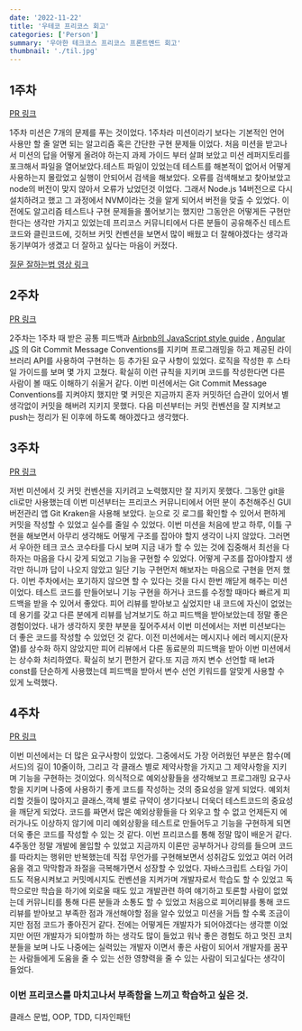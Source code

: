 ```yaml
---
date: '2022-11-22'
title: '우테코 프리코스 회고'
categories: ['Person']
summary: '우아한 테크코스 프리코스 프론트엔드 회고'
thumbnail: './til.jpg'
---
```


## 1주차
[PR 링크](https://github.com/woowacourse-precourse/javascript-onboarding/pull/170)

1주차 미션은 7개의 문제를 푸는 것이었다.
1주차라 미션이라기 보다는 기본적인 언어 사용만 할 줄 알면 되는 알고리즘 혹은 간단한 구현 문제들 이었다.
처음 미션을 받고나서 미션의 답을 어떻게 올려야 하는지 과제 가이드 부터 살펴 보았고 미션 레퍼지토리를 포크해서 파일을 열어보았다.테스트 파일이 있었는데 테스트를 해본적이 없어서 어떻게 사용하는지 몰랐었고 실행이 안되어서 검색을 해보았다.
오류를 검색해보고 찾아보았고 node의 버전이 맞지 않아서 오류가 났었던것 이었다.
그래서 Node.js 14버전으로 다시 설치하려고 했고 그 과정에서 NVM이라는 것을 알게 되어서 버전을 맞출 수 있었다.
이전에도 알고리즘 테스트나 구현 문제들을 풀어보기는 했지만 그동안은 어떻게든 구현만 한다는 생각만 가지고 있었는데 프리코스 커뮤니티에서 다른 분들이 공유해주신 테스트코드와 클린코드에, 깃허브 커밋 컨벤션을 보면서 많이 배웠고 더 잘해야겠다는 생각과 동기부여가 생겼고 더 잘하고 싶다는 마음이 커졌다.

[질문 잘하는법 영상 링크](https://www.youtube.com/watch?v=L2p1mdpxD5w)

## 2주차
[PR 링크](https://github.com/woowacourse-precourse/javascript-baseball/pull/26)

2주차는 1주차 때 받은 공통 피드백과 [Airbnb의 JavaScript style guide](https://github.com/airbnb/javascript) , [Angular JS](https://gist.github.com/stephenparish/9941e89d80e2bc58a153) 의 Git Commit Message Conventions를 지키며 프로그래밍을 하고 제공된 라이브러리 API를 사용하여 구현하는 등 추가된 요구 사항이 있었다. 로직을 작성한 후 스타일 가이드를 보며 몇 가지 고쳤다. 확실히 이런 규칙을 지키며 코드를 작성한다면 다른 사람이 볼 때도 이해하기 쉬울거 같다. 이번 미션에서는 Git Commit Message Conventions를 지켜야지 했지만 몇 커밋은 지금까지 혼자 커밋하던 습관이 있어서 별 생각없이 커밋을 해버려 지키지 못했다. 다음 미션부터는 커밋 컨벤션을 잘 지켜보고 push는 정리가 된 이후에 하도록 해야겠다고 생각했다.

## 3주차
[PR 링크](https://github.com/woowacourse-precourse/javascript-lotto/pull/236)

저번 미션에서 깃 커밋 컨벤션을 지키려고 노력했지만 잘 지키지 못했다. 그동안 git을 cli로만 사용했는데 이번 미션부터는 프리코스 커뮤니티에서 어떤 분이 추천해주신 GUI 버전관리 앱 Git Kraken을 사용해 보았다. 눈으로 깃 로그를 확인할 수 있어서 편하게 커밋을 작성할 수 있었고 실수를 줄일 수 있었다. 이번 미션을 처음에 받고 하루, 이틀 구현을 해보면서  아무리 생각해도 어떻게 구조를 잡아야 할지 생각이 나지 않았다. 그러면서 우아한 테크 코스 코수타를 다시 보며 지금 내가 할 수 있는 것에 집중해서 최선을 다하자는 마음을 다시 갖게 되었고 기능을 구현할 수 있었다. 어떻게 구조를 잡아야할지 생각만 하니까 답이 나오지 않았고 일단 기능 구현먼저 해보자는 마음으로 구현을 먼저 했다. 이번 주차에서는 포기하지 않으면 할 수 있다는 것을 다시 한번 깨닫게 해주는 미션이었다.  테스트 코드를 만들어보니 기능 구현을 하거나 코드를 수정할 때마다 빠르게 피드백을 받을 수 있어서 좋았다. 피어 리뷰를 받아보고 싶었지만 내 코드에 자신이 없었는데 용기를 갖고 다른 분에게 리뷰를 남겨보기도 하고 피드백을 받아보았는데 정말 좋은 경험이었다. 내가 생각하지 못한 부분을 짚어주셔서 이번 미션에서는 저번 미션보다는 더 좋은 코드를 작성할 수 있었던 것 같다. 이전 미션에서는 메시지나 에러 메시지(문자열)를 상수화 하지 않았지만 피어 리뷰에서 다른 동료분의 피드백을 받아 이번 미션에서는 상수화 처리하였다. 확실히 보기 편한거 같다.또 지금 까지 변수 선언할 때 let과 const를 단순하게 사용했는데 피드백을 받아서 변수 선언 키워드를 알맞게 사용할 수 있게 노력했다.

## 4주차
[PR 링크](https://github.com/woowacourse-precourse/javascript-bridge/pull/116)

이번 미션에서는 더 많은 요구사항이 있었다. 그중에서도 가장 어려웠던 부분은 함수(메서드)의 길이 10줄이하, 그리고 각 클래스 별로 제약사항을 가지고 그 제약사항을 지키며 기능을 구현하는 것이었다. 의식적으로 예외상황들을 생각해보고 프로그래밍 요구사항을 지키며 나중에 사용하기 좋게 코드를 작성하는 것의 중요성을 알게 되었다. 예외처리할 것들이 많아지고 클래스,객체 별로 규약이 생기다보니 더욱더 테스트코드의 중요성을 깨닫게 되었다. 코드를 짜면서 많은 예외상황들을 다 외우고 할 수 없고 언제든지 에러가나도 이상하지 않기에 미리 예외상황을 테스트로 만들어두고 기능을 구현하게 되면 더욱 좋은 코드를 작성할 수 있는 것 같다. 이번 프리코스를 통해 정말 많이 배운거 같다. 4주동안 정말 개발에 몰입할 수 있었고 지금까지 이론만 공부하거나 강의를 들으며 코드를 따라치는 행위만 반복했는데 직접 무언가를 구현해보면서 성취감도 있었고 여러 어려움을 겪고 막막함과 좌절을 극복해가면서 성장할 수 있었다. 자바스크립트 스타일 가이드도 적용시켜보고 커밋메시지도 컨벤션을 지켜가며 개발자로서 학습도 할 수 있었고 독학으로만 학습을 하기에 외로울 때도 있고 개발관련 하여 얘기하고 토론할 사람이 없었는데 커뮤니티를 통해 다른 분들과 소통도 할 수 있었고 처음으로 피어리뷰를 통해 코드리뷰를 받아보고 부족한 점과 개선해야할 점을 알수 있었고 미션을 거듭 할 수록 조금이지만 점점 코드가 좋아진거 같다. 전에는 어떻게든 개발자가 되어야겠다는 생각뿐 이었지만 어떤 개발자가 되야할까 하는 생각도 많이 들었고 워낙 좋은 경험도 하고 멋진 코치분들을 보며 나도 나중에는 실력있는 개발자 이면서 좋은 사람이 되어서 개발자를 꿈꾸는 사람들에게 도움을 줄 수 있는 선한 영향력을 줄 수 있는 사람이 되고싶다는 생각이 들었다. 
### 이번 프리코스를 마치고나서 부족함을 느끼고 학습하고 싶은 것.
클래스 문법, OOP, TDD, 디자인패턴